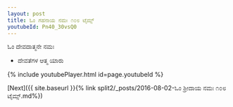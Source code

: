 ```yaml
---
layout: post
title: ಓಂ ಗಹನಾಯ ನಮಃ ೧೦೮ ಟೈಮ್ಸ್
youtubeId: Pn40_30vsQ0
---
```

 
 
 ಓಂ ದೇವದಾತ್ಮನೇ ನಮಃ  
 
 -  ದೇವತೆಗಳ ಆತ್ಮ ಯಾರು 
 
  
 
  
 
 
 
 
 
 


{% include youtubePlayer.html id=page.youtubeId %}
 
[Next]({{ site.baseurl }}{% link  split2/_posts/2016-08-02-ಓಂ ಶ್ರೀದಾಯ ನಮಃ ೧೦೮ ಟೈಮ್ಸ್.md%})
 
